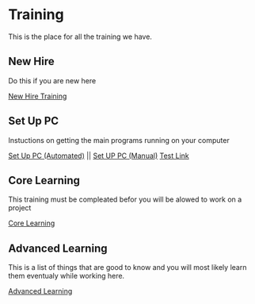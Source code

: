 # Training

This is the place for all the training we have.

## New Hire
Do this if you are new here

[New Hire Training](./newHireToDo.md)

## Set Up PC

Instuctions on getting the main programs running on your computer

[Set Up PC (Automated)](https://github.com/byuitechops/New-Compuer-Initializor) || [Set UP PC (Manual)](https://github.com/byuitechops/for-the-strength-of-developers/blob/master/newHireToDo.md#set-up-your-computer)
[Test Link](../Example-Project/README.md)

## Core Learning

This training must be compleated befor you will be alowed to work on a project

[Core Learning](link)


## Advanced Learning

This is a list of things that are good to know and you will most likely learn them eventualy while working here.

[Advanced Learning](link)

